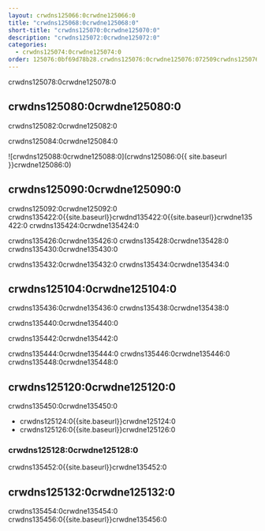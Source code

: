 ```yaml
---
layout: crwdns125066:0crwdne125066:0
title: "crwdns125068:0crwdne125068:0"
short-title: "crwdns125070:0crwdne125070:0"
description: "crwdns125072:0crwdne125072:0"
categories:
  - crwdns125074:0crwdne125074:0
order: 125076:0bf69d78b28.crwdns125076:0crwdne125076:072509crwdns125076:0crwdne125076:06crwdns125076:0crwdne125076:0
---
```

crwdns125078:0crwdne125078:0

## crwdns125080:0crwdne125080:0

crwdns125082:0crwdne125082:0

crwdns125084:0crwdne125084:0

![crwdns125088:0crwdne125088:0](crwdns125086:0{{ site.baseurl }}crwdne125086:0)

## crwdns125090:0crwdne125090:0

crwdns125092:0crwdne125092:0 crwdns135422:0{{site.baseurl}}crwdnd135422:0{{site.baseurl}}crwdne135422:0 crwdns135424:0crwdne135424:0

crwdns135426:0crwdne135426:0 crwdns135428:0crwdne135428:0 crwdns135430:0crwdne135430:0

crwdns135432:0crwdne135432:0 crwdns135434:0crwdne135434:0

## crwdns125104:0crwdne125104:0

crwdns135436:0crwdne135436:0 crwdns135438:0crwdne135438:0

crwdns135440:0crwdne135440:0

crwdns135442:0crwdne135442:0

crwdns135444:0crwdne135444:0 crwdns135446:0crwdne135446:0 crwdns135448:0crwdne135448:0

## crwdns125120:0crwdne125120:0

crwdns135450:0crwdne135450:0

- crwdns125124:0{{site.baseurl}}crwdne125124:0
- crwdns125126:0{{site.baseurl}}crwdne125126:0

### crwdns125128:0crwdne125128:0

crwdns135452:0{{site.baseurl}}crwdne135452:0

## crwdns125132:0crwdne125132:0

crwdns135454:0crwdne135454:0 crwdns135456:0{{site.baseurl}}crwdne135456:0